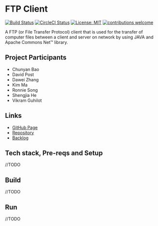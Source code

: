 # FTP Client
[![Build Status](https://travis-ci.com/psu-agile-group/FTP-Client-Maven.svg?branch=master)](https://travis-ci.com/psu-agile-group/FTP-Client-Maven)
[![CircleCI Status](https://circleci.com/gh/psu-agile-group/FTP-Client-Maven.svg?style=shield&circle-token=:circle-token)](https://circleci.com/gh/psu-agile-group/FTP-Client-Maven)
[![License: MIT](https://img.shields.io/badge/License-MIT-yellow.svg)](https://github.com/psu-agile-group/FTP-Client-Maven/License)
[![contributions welcome](https://img.shields.io/badge/contributions-welcome-brightgreen.svg?style=flat)](https://github.com/dwyl/esta/issues)

A FTP (or File Transfer Protocol) client that is used for the transfer of computer files between a client and server on network by using JAVA and Apache Commons Net™ library.
<!--project description-->

## Project Participants
* Chunyan Bao
* David Post
* Dawei Zhang
* Kim Ma
* Ronnie Song
* Shengjia He
* Vikram Guhilot

## Links
* [GitHub Page](https://psu-agile-group.github.io/FTP-Client/)
* [Repository](https://github.com/psu-agile-group)
* [Backlog](https://github.com/psu-agile-group/psu-agile-group.github.io/blob/master/BACKLOG.md)

## Tech stack, Pre-reqs and Setup
//TODO

## Build
//TODO

## Run
//TODO
